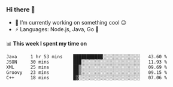 ### Hi there 👋

<!--
**nodejh/nodejh** is a ✨ _special_ ✨ repository because its `README.md` (this file) appears on your GitHub profile.

Here are some ideas to get you started:

- 🔭 I’m currently working on ...
- 🌱 I’m currently learning ...
- 👯 I’m looking to collaborate on ...
- 🤔 I’m looking for help with ...
- 💬 Ask me about ...
- 📫 How to reach me: ...
- 😄 Pronouns: ...
- ⚡ Fun fact: ...
-->

- 🔭 I’m currently working on something cool :wink:
- ⚡ Languages: Node.js, Java, Go :thought_balloon:

📊 **This week I spent my time on**

<!--START_SECTION:waka-->
```text
Java     1 hr 53 mins    ███████████░░░░░░░░░░░░░░   43.60 % 
JSON     30 mins         ███░░░░░░░░░░░░░░░░░░░░░░   11.93 % 
XML      25 mins         ██▒░░░░░░░░░░░░░░░░░░░░░░   09.69 % 
Groovy   23 mins         ██▒░░░░░░░░░░░░░░░░░░░░░░   09.15 % 
C++      18 mins         █▓░░░░░░░░░░░░░░░░░░░░░░░   07.06 % 
```
<!--END_SECTION:waka-->


<!--
:traffic_light: **Visitors**

![visitors](https://visitor-badge.glitch.me/badge?page_id=nodejh.nodejh)
-->
